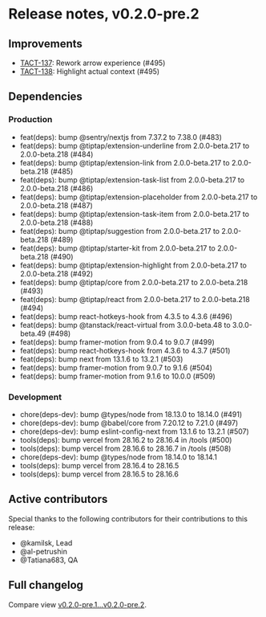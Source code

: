 # Release notes, v0.2.0-pre.2

## Improvements

- [TACT-137](https://linear.app/tact/issue/TACT-137/rework-arrow-experience): Rework arrow experience (#495)
- [TACT-138](https://linear.app/tact/issue/TACT-138/highlight-actual-context): Highlight actual context (#495)

## Dependencies

### Production

- feat(deps): bump @sentry/nextjs from 7.37.2 to 7.38.0 (#483)
- feat(deps): bump @tiptap/extension-underline from 2.0.0-beta.217 to 2.0.0-beta.218 (#484)
- feat(deps): bump @tiptap/extension-link from 2.0.0-beta.217 to 2.0.0-beta.218 (#485)
- feat(deps): bump @tiptap/extension-task-list from 2.0.0-beta.217 to 2.0.0-beta.218 (#486)
- feat(deps): bump @tiptap/extension-placeholder from 2.0.0-beta.217 to 2.0.0-beta.218 (#487)
- feat(deps): bump @tiptap/extension-task-item from 2.0.0-beta.217 to 2.0.0-beta.218 (#488)
- feat(deps): bump @tiptap/suggestion from 2.0.0-beta.217 to 2.0.0-beta.218 (#489)
- feat(deps): bump @tiptap/starter-kit from 2.0.0-beta.217 to 2.0.0-beta.218 (#490)
- feat(deps): bump @tiptap/extension-highlight from 2.0.0-beta.217 to 2.0.0-beta.218 (#492)
- feat(deps): bump @tiptap/core from 2.0.0-beta.217 to 2.0.0-beta.218 (#493)
- feat(deps): bump @tiptap/react from 2.0.0-beta.217 to 2.0.0-beta.218 (#494)
- feat(deps): bump react-hotkeys-hook from 4.3.5 to 4.3.6 (#496)
- feat(deps): bump @tanstack/react-virtual from 3.0.0-beta.48 to 3.0.0-beta.49 (#498)
- feat(deps): bump framer-motion from 9.0.4 to 9.0.7 (#499)
- feat(deps): bump react-hotkeys-hook from 4.3.6 to 4.3.7 (#501)
- feat(deps): bump next from 13.1.6 to 13.2.1 (#503)
- feat(deps): bump framer-motion from 9.0.7 to 9.1.6 (#504)
- feat(deps): bump framer-motion from 9.1.6 to 10.0.0 (#509)

### Development

- chore(deps-dev): bump @types/node from 18.13.0 to 18.14.0 (#491)
- chore(deps-dev): bump @babel/core from 7.20.12 to 7.21.0 (#497)
- chore(deps-dev): bump eslint-config-next from 13.1.6 to 13.2.1 (#507)
- tools(deps): bump vercel from 28.16.2 to 28.16.4 in /tools (#500)
- tools(deps): bump vercel from 28.16.6 to 28.16.7 in /tools (#508)
- chore(deps-dev): bump @types/node from 18.14.0 to 18.14.1
- tools(deps): bump vercel from 28.16.4 to 28.16.5
- tools(deps): bump vercel from 28.16.5 to 28.16.6

## Active contributors

Special thanks to the following contributors for their contributions to this release:
- @kamilsk, Lead
- @al-petrushin
- @Tatiana683, QA

## Full changelog

Compare view [v0.2.0-pre.1...v0.2.0-pre.2](https://github.com/tact-app/web/compare/v0.2.0-pre.1...v0.2.0-pre.2).
